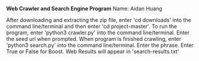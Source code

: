 **Web Crawler and Search Engine Program**
Name: Aidan Huang


After downloading and extracting the zip file, enter 'cd downloads' into the command line/terminal and then enter 'cd project-master'.
To run the program, enter 'python3 crawler.py' into the command line/terminal.
Enter the seed url when prompted.
When program is finished crawling, enter 'python3 search.py' into the command line/terminal.
Enter the phrase.
Enter True or False for Boost.
Web Results will appear in 'search-results.txt'
